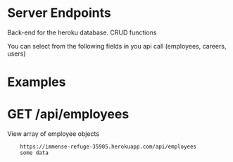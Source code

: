 # Server Endpoints

Back-end for the heroku database. CRUD functions

You can select from the following fields in you api call
(employees, careers, users)

# Examples

# GET /api/employees

View array of employee objects

``` 
    https://immense-refuge-35905.herokuapp.com/api/employees
    some data


